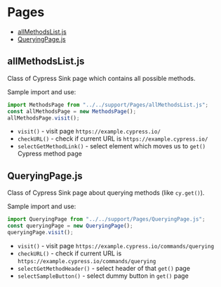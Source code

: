 # Pages

- [allMethodsList.js](#allMethodsList.js)
- [QueryingPage.js](#queryingPage.js)

## allMethodsList.js

Class of Cypress Sink page which contains all possible methods.

Sample import and use:

```javascript
import MethodsPage from "../../support/Pages/allMethodsList.js";
const allMethodsPage = new MethodsPage();
allMethodsPage.visit();
```

- `visit()` - visit page `https://example.cypress.io/`
- `checkURL()` - check if current URL is `https://example.cypress.io/`
- `selectGetMethodLink()` - select element which moves us to `get()` Cypress method page

## QueryingPage.js

Class of Cypress Sink page about querying methods (like `cy.get()`).

Sample import and use:

```javascript
import QueryingPage from "../../support/Pages/QueryingPage.js";
const queryingPage = new QueryingPage();
queryingPage.visit();
```

- `visit()` - visit page `https://example.cypress.io/commands/querying`
- `checkURL()` - check if current URL is `https://example.cypress.io/commands/querying`
- `selectGetMethodHeader()` - select header of that `get()` page
- `selectSampleButton()` - select dummy button in `get()` page
